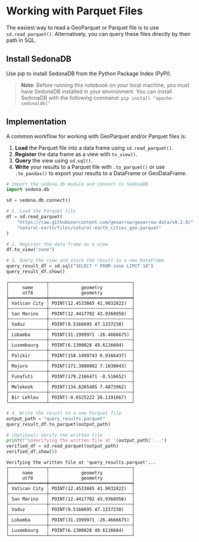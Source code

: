 <!---
  Licensed to the Apache Software Foundation (ASF) under one
  or more contributor license agreements.  See the NOTICE file
  distributed with this work for additional information
  regarding copyright ownership.  The ASF licenses this file
  to you under the Apache License, Version 2.0 (the
  "License"); you may not use this file except in compliance
  with the License.  You may obtain a copy of the License at

    http://www.apache.org/licenses/LICENSE-2.0

  Unless required by applicable law or agreed to in writing,
  software distributed under the License is distributed on an
  "AS IS" BASIS, WITHOUT WARRANTIES OR CONDITIONS OF ANY
  KIND, either express or implied.  See the License for the
  specific language governing permissions and limitations
  under the License.
-->

# Working with Parquet Files

The easiest way to read a GeoParquet or Parquet file is to use `sd.read_parquet()`. Alternatively, you can query these files directly by their path in SQL.

## Install SedonaDB

Use pip to install SedonaDB from the Python Package Index (PyPI).

> **Note**: Before running this notebook on your local machine, you must have SedonaDB installed in your environment. You can install SedonaDB with the following command: `pip install "apache-sedona[db]"`

## Implementation

A common workflow for working with GeoParquet and/or Parquet files is:

1. **Load** the Parquet file into a data frame using `sd.read_parquet()`.
2. **Register** the data frame as a view with `to_view()`.
3. **Query** the view using `sd.sql()`.
4. **Write** your results to a Parquet file with `.to_parquet()` or use `.to_pandas()` to export your results to a DataFrame or GeoDataFrame.


```python
# Import the sedona.db module and connect to SedonaDB
import sedona.db

sd = sedona.db.connect()
```


```python
# 1. Load the Parquet file
df = sd.read_parquet(
    "https://raw.githubusercontent.com/geoarrow/geoarrow-data/v0.2.0/"
    "natural-earth/files/natural-earth_cities_geo.parquet"
)

# 2. Register the data frame as a view
df.to_view("zone")

# 3. Query the view and store the result in a new DataFrame
query_result_df = sd.sql("SELECT * FROM zone LIMIT 10")
query_result_df.show()
```

    ┌──────────────┬───────────────────────────────┐
    │     name     ┆            geometry           │
    │     utf8     ┆            geometry           │
    ╞══════════════╪═══════════════════════════════╡
    │ Vatican City ┆ POINT(12.4533865 41.9032822)  │
    ├╌╌╌╌╌╌╌╌╌╌╌╌╌╌┼╌╌╌╌╌╌╌╌╌╌╌╌╌╌╌╌╌╌╌╌╌╌╌╌╌╌╌╌╌╌╌┤
    │ San Marino   ┆ POINT(12.4417702 43.9360958)  │
    ├╌╌╌╌╌╌╌╌╌╌╌╌╌╌┼╌╌╌╌╌╌╌╌╌╌╌╌╌╌╌╌╌╌╌╌╌╌╌╌╌╌╌╌╌╌╌┤
    │ Vaduz        ┆ POINT(9.5166695 47.1337238)   │
    ├╌╌╌╌╌╌╌╌╌╌╌╌╌╌┼╌╌╌╌╌╌╌╌╌╌╌╌╌╌╌╌╌╌╌╌╌╌╌╌╌╌╌╌╌╌╌┤
    │ Lobamba      ┆ POINT(31.1999971 -26.4666675) │
    ├╌╌╌╌╌╌╌╌╌╌╌╌╌╌┼╌╌╌╌╌╌╌╌╌╌╌╌╌╌╌╌╌╌╌╌╌╌╌╌╌╌╌╌╌╌╌┤
    │ Luxembourg   ┆ POINT(6.1300028 49.6116604)   │
    ├╌╌╌╌╌╌╌╌╌╌╌╌╌╌┼╌╌╌╌╌╌╌╌╌╌╌╌╌╌╌╌╌╌╌╌╌╌╌╌╌╌╌╌╌╌╌┤
    │ Palikir      ┆ POINT(158.1499743 6.9166437)  │
    ├╌╌╌╌╌╌╌╌╌╌╌╌╌╌┼╌╌╌╌╌╌╌╌╌╌╌╌╌╌╌╌╌╌╌╌╌╌╌╌╌╌╌╌╌╌╌┤
    │ Majuro       ┆ POINT(171.3800002 7.1030043)  │
    ├╌╌╌╌╌╌╌╌╌╌╌╌╌╌┼╌╌╌╌╌╌╌╌╌╌╌╌╌╌╌╌╌╌╌╌╌╌╌╌╌╌╌╌╌╌╌┤
    │ Funafuti     ┆ POINT(179.2166471 -8.516652)  │
    ├╌╌╌╌╌╌╌╌╌╌╌╌╌╌┼╌╌╌╌╌╌╌╌╌╌╌╌╌╌╌╌╌╌╌╌╌╌╌╌╌╌╌╌╌╌╌┤
    │ Melekeok     ┆ POINT(134.6265485 7.4873962)  │
    ├╌╌╌╌╌╌╌╌╌╌╌╌╌╌┼╌╌╌╌╌╌╌╌╌╌╌╌╌╌╌╌╌╌╌╌╌╌╌╌╌╌╌╌╌╌╌┤
    │ Bir Lehlou   ┆ POINT(-9.6525222 26.1191667)  │
    └──────────────┴───────────────────────────────┘



```python
# 4. Write the result to a new Parquet file
output_path = "query_results.parquet"
query_result_df.to_parquet(output_path)

# (Optional) Verify the written file
print(f"\nVerifying the written file at '{output_path}'...")
verified_df = sd.read_parquet(output_path)
verified_df.show(5)
```


    Verifying the written file at 'query_results.parquet'...
    ┌──────────────┬───────────────────────────────┐
    │     name     ┆            geometry           │
    │     utf8     ┆            geometry           │
    ╞══════════════╪═══════════════════════════════╡
    │ Vatican City ┆ POINT(12.4533865 41.9032822)  │
    ├╌╌╌╌╌╌╌╌╌╌╌╌╌╌┼╌╌╌╌╌╌╌╌╌╌╌╌╌╌╌╌╌╌╌╌╌╌╌╌╌╌╌╌╌╌╌┤
    │ San Marino   ┆ POINT(12.4417702 43.9360958)  │
    ├╌╌╌╌╌╌╌╌╌╌╌╌╌╌┼╌╌╌╌╌╌╌╌╌╌╌╌╌╌╌╌╌╌╌╌╌╌╌╌╌╌╌╌╌╌╌┤
    │ Vaduz        ┆ POINT(9.5166695 47.1337238)   │
    ├╌╌╌╌╌╌╌╌╌╌╌╌╌╌┼╌╌╌╌╌╌╌╌╌╌╌╌╌╌╌╌╌╌╌╌╌╌╌╌╌╌╌╌╌╌╌┤
    │ Lobamba      ┆ POINT(31.1999971 -26.4666675) │
    ├╌╌╌╌╌╌╌╌╌╌╌╌╌╌┼╌╌╌╌╌╌╌╌╌╌╌╌╌╌╌╌╌╌╌╌╌╌╌╌╌╌╌╌╌╌╌┤
    │ Luxembourg   ┆ POINT(6.1300028 49.6116604)   │
    └──────────────┴───────────────────────────────┘
